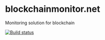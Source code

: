 # blockchainmonitor.net

Monitoring solution for blockchain


[![Build status](https://ci.appveyor.com/api/projects/status/oqsbihat3cw2r016?svg=true)](https://ci.appveyor.com/project/antifrizz52/blockchainmonitor-net)
